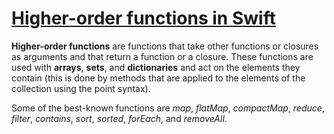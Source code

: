# [Higher-order functions in Swift](https://betterprogramming.pub/higher-order-functions-in-swift-13c31a769c0c)

**Higher-order functions** are functions that take other functions or closures as arguments and that return a function or a closure. These functions are used with **arrays**, **sets**, and **dictionaries** and act on the elements they contain (this is done by methods that are applied to the elements of the collection using the point syntax).

Some of the best-known functions are *map*, *flatMap*, *compactMap*, *reduce*, *filter*, *contains*, *sort*, *sorted*, *forEach*, and *removeAll*.
